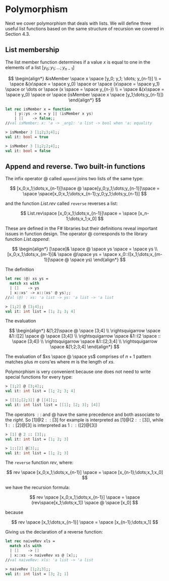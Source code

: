 # Polymorphism

Next we cover polymorphism that deals with lists.  We will define three useful list functions based on the same structure of recursion we covered in Section 4.3.

## List membership

The list member function determines if a value $x$ is equal to one in the elements of a list $[y_0;y_1;\dots;y_{n-1}]$

$$
\begin{align*}
    &isMember \space x \space [y_0; y_1; \dots; y_{n-1}] \\
  = \space &(x\space = \space y_0) \space or \space (x\space = \space y_1) \space or \dots or \space (x \space = \space y_{n-}) \\
  = \space &(x\space = \space y_0) \space or \space (isMember \space x \space [y_1;\dots;y_{n-1}])
\end{align*}
$$

```fsharp
let rec isMember x = function
    | y::ys -> x = y || (isMember x ys)
    | []    -> false;;
//val isMember: x: 'a -> _arg1: 'a list -> bool when 'a: equality

> isMember 3 [1;2;3;4];;
val it: bool = true

> isMember 3 [1;2;2;4];;
val it: bool = false
```

## Append and reverse. Two built-in functions


The infix operator $@$ called `append` joins two lists of the same type:

$$
[x_0;x_1;\dots;x_{n-1}]\space @ \space[y_0;y_1;\dots;y_{n-1}]\space = \space
\space[x_0;x_1;\dots;x_{n-1};y_0;y_1;\dots;y_{n-1}]
$$

and the function $List.rev$ called `reverse` reverses a list:

$$
List.rev\space [x_0;x_1;\dots;x_{n-1}]\space = \space [x_n-1;\dots;x_1;x_0]
$$

These are defined in the F# libraries but their definitions reveal important issues in function design. The operator $@$ corresponds to the library function $List.append$:

$$
\begin{align*}
   [\space]& \space @ \space ys \space = \space ys \\
   [x_0;x_1;\dots;x_{m-1}]& \space @\space ys = \space x_0::([x_1;\dots;x_{m-1}]\space @ \space ys)
\end{align*}
$$

The definition

```fsharp
let rec (@) xs ys =
  match xs with
  | []    -> ys
  | x::xs' -> x::(xs' @ ys);;
//al (@) : xs: 'a list -> ys: 'a list -> 'a list

> [1;2] @ [3;4];;
val it: int list = [1; 2; 3; 4]
```

The evaluation

$$
\begin{align*}
          &[1;2]\space @ \space [3;4] \\
  \rightsquigarrow \space &1::([2] \space @ \space [3;4]) \\
  \rightsquigarrow \space &1::(2 \space :: \space [3;4]) \\
  \rightsquigarrow \space &1::[2;3;4] \\
  \rightsquigarrow \space &[1;2;3;4]
\end{align*}
$$

The evaluation of $xs \space @ \space ys$ comprises of $n+1$ pattern matches plus $m$ cons'es where $m$ is the length of $xs$.

Polymorphism is very convenient because one does not need to write special functions for every type:

```fsharp
> [1;2] @ [3;4];;
val it: int list = [1; 2; 3; 4]

> [[1];[2;3]] @ [[4]];;
val it: int list list = [[1]; [2; 3]; [4]]
```

The operators $::$ and $@$ have the same precedence and both associate to the $right$. So $[1] @2 :: [3]$ for example is interpreted as $[1]@(2::[3])$, while $1::[2]@[3]$ is interpreted as $1::([2] @ [3])$

```fsharp
> [1] @ 2 :: [3];;
val it: int list = [1; 2; 3]

> 1::[2] @[3];;
val it: int list = [1; 2; 3]
```

The `reverse` function $rev$, where:

$$
rev \space [x_0;x_1;\dots;x_{n-1}] \space = \space [x_{n-1};\dots;x_1;x_0]
$$

we have the recursion formula:

$$
rev \space [x_0;x_1;\dots;x_{n-1}] \space = \space (rev\space[x_1;\dots;x_1]) \space @ \space [x_0]
$$

because

$$
rev \space [x_1;\dots;x_{n-1}] \space = \space [x_{n-1};\dots;x_1]
$$

Giving us the declaration of a reverse function:

```fsharp
let rec naiveRev xls =
  match xls with
  | []    -> []
  | x::xs -> naiveRev xs @ [x];;
//val naiveRev: xls: 'a list -> 'a list

> naiveRev [1;2;3];;
val it: int list = [3; 2; 1]
```
